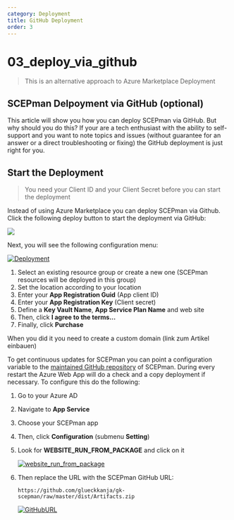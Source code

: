 ```yaml
---
category: Deployment
title: GitHub Deployment
order: 3
---
```


# 03\_deploy\_via\_github

> This is an alternative approach to Azure Marketplace Deployment

## SCEPman Delpoyment via GitHub \(optional\)

This article will show you how you can deploy SCEPman via GitHub. But why should you do this? If your are a tech enthusiast with the ability to self-support and you want to note topics and issues \(without guarantee for an answer or a direct troubleshooting or fixing\) the GitHub deployment is just right for you.

## Start the Deployment

> You need your Client ID and your Client Secret before you can start the deployment

Instead of using Azure Marketplace you can deploy SCEPman via Github. Click the following deploy button to start the deployment via GitHub:

 [![](http://azuredeploy.net/deploybutton.png)](https://portal.azure.com/#create/Microsoft.Template/uri/https%3A%2F%2Fraw.githubusercontent.com%2Fglueckkanja%2Fgk-scepman%2Fmaster%2Fazuredeploy.json)

Next, you will see the following configuration menu:

[![Deployment](https://github.com/glueckkanja/gk-scepman-docs/tree/98c2c2fb5f8b976146bae6f1bea75e9f890303fc/media/scepman_optional1.png)](https://github.com/glueckkanja/gk-scepman-docs/tree/98c2c2fb5f8b976146bae6f1bea75e9f890303fc/media/scepman_optional1.png)

1. Select an existing resource group or create a new one \(SCEPman resources will be deployed in this group\)
2. Set the location according to your location
3. Enter your **App Registration Guid** \(App client ID\)
4. Enter your **App Registration Key** \(Client secret\)
5. Define a **Key Vault Name**, **App Service Plan Name** and web site
6. Then, click **I agree to the terms...**
7. Finally, click **Purchase**

When you did it you need to create a custom domain \(link zum Artikel einbauen\)

To get continuous updates for SCEPman you can point a configuration variable to the [maintained GitHub repository](https://github.com/glueckkanja/gk-scepman) of SCEPman. During every restart the Azure Web App will do a check and a copy deployment if necessary. To configure this do the following:

1. Go to your Azure AD
2. Navigate to **App Service**
3. Choose your SCEPman app
4. Then, click **Configuration** \(submenu **Setting**\)
5. Look for **WEBSITE\_RUN\_FROM\_PACKAGE** and click on it

   [![website\_run\_from\_package](https://github.com/glueckkanja/gk-scepman-docs/tree/98c2c2fb5f8b976146bae6f1bea75e9f890303fc/media/scepman_optional2.png)](https://github.com/glueckkanja/gk-scepman-docs/tree/98c2c2fb5f8b976146bae6f1bea75e9f890303fc/media/scepman_optional2.png)

6. Then replace the URL with the SCEPman GitHub URL:  

   `https://github.com/glueckkanja/gk-scepman/raw/master/dist/Artifacts.zip`  

   [![GitHubURL](https://github.com/glueckkanja/gk-scepman-docs/tree/98c2c2fb5f8b976146bae6f1bea75e9f890303fc/media/scepman_optional3.png)](https://github.com/glueckkanja/gk-scepman-docs/tree/98c2c2fb5f8b976146bae6f1bea75e9f890303fc/media/scepman_optional3.png)


